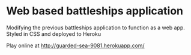 Web based battleships application
=================================

Modifying the previous battleships application to function as a web app. Styled in CSS and deployed to Heroku

Play online at http://guarded-sea-9081.herokuapp.com/